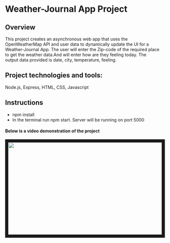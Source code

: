 # Weather-Journal App Project

## Overview
This project creates an asynchronous web app that uses the OpenWeatherMap API and user data to dynamically update the UI for a Weather-Journal App. The user will enter the Zip-code of the required place to get the weather data.And will enter how are they feeling today.
The output data provided is date, city, temperature, feeling.

## Project technologies and tools:
Node.js, Express, HTML, CSS, Javascript

## Instructions
* npm install
* In the terminal run  npm start. Server will be running on port 5000

#### Below is a video demonstration of the project
<a href="https://youtu.be/-BuQ9BZaHOU
" target="_blank"><img src="http://img.youtube.com/vi/-BuQ9BZaHOU/0.jpg" 
 width="500" height="300" border="10" /></a>

